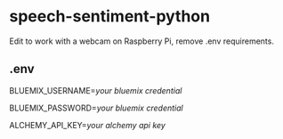 # speech-sentiment-python
Edit to work with a webcam on Raspberry Pi, remove .env requirements.


## .env
BLUEMIX_USERNAME=*your bluemix credential*

BLUEMIX_PASSWORD=*your bluemix credential*

ALCHEMY_API_KEY=*your alchemy api key*
